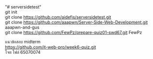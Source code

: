 "# serversidetest"  <br>
git init <br>
git clone https://github.com/aidefjs/serversidetest.git <br>
git clone https://github.com/aaapwn/Server-Side-Web-Development.git aaapwn-and-gus <br>
git clone https://github.com/FewPz/prepare-quiz01-swd67.git FewPz <br>


แนวข้อสอบ midterm <br>
https://github.com/it-web-pro/week6-quiz.git <br>
โจท ไฟล์ 65070074
